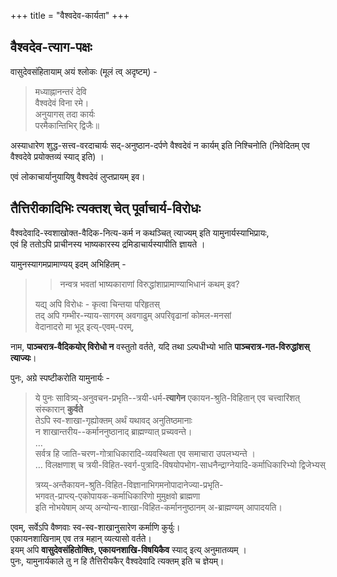 +++
title = "वैश्वदेव-कार्यता"
+++

## वैश्वदेव-त्याग-पक्षः

वासुदेवसंहितायाम् अयं श्लोकः (मूलं त्व् अदृष्टम्) -

> मध्याह्नानन्तरं देवि  
> वैश्वदेवं विना रमे।  
> अनुयागस् तदा कार्यः  
> परमैकान्तिभिर् द्विजैः॥ 

अस्याधारेण शुद्ध-सत्त्व-वरदाचार्यः सद्-अनुष्ठान-दर्पणे वैश्वदेवं न कार्यम् इति निश्चिनोति (निवेदितम् एव वैश्वदेवे प्रयोक्तव्यं स्याद् इति) ।  

एवं लोकाचार्यानुयायिषु वैश्वदेवं लुप्तप्रायम् इव। 

## तैत्तिरीकादिभिः त्यक्तश् चेत् पूर्वाचार्य-विरोधः
वैश्वदेवादि-स्वशाखोक्त-वैदिक-नित्य-कर्म न कथञ्चित् त्याज्यम् इति यामुनार्यस्याभिप्रायः,  
एवं हि ततोऽपि प्राचीनस्य भाष्यकारस्य द्रमिडाचार्यस्यापीति ज्ञायते ।

यामुनस्यागमप्रामाण्यय् इदम् अभिहितम् - 

> > नन्वत्र भवतां भाष्यकाराणां विरुद्धांशाप्रामाण्याभिधानं कथम् इव?  
> 
> यद्य् अपि विरोधः - कृत्वा चिन्तया परिहृतस्  
तद् अपि गम्भीर-न्याय-सागरम् अवगाढुम् अपरिवृढानां कोमल-मनसां  
वेदानादरो मा भूद् इत्य्-एवम्-परम्, 

नाम, **पाञ्चरात्र-वैदिकयोर् विरोधो न** वस्तुतो वर्तते, यदि तथा ऽल्पधीभ्यो भाति **पाञ्चरात्र-गत-विरुद्धांशस् त्याज्यः**।

पुनः, अग्रे स्पष्टीकरोति यामुनार्यः - 

> ये पुनः सावित्र्य्-अनुवचन-प्रभृति--त्रयी-धर्म-**त्यागेन**
एकायन-श्रुति-विहितान् एव चत्त्वारिंशत् संस्कारान् **कुर्वते**  
तेऽपि स्व-शाखा-गृह्योक्तम् अर्थं यथावद् अनुतिष्ठमानाः  
न शाखान्तरीय--कर्माननुष्ठानाद् ब्राह्मण्यात् प्रच्यवन्ते।  
> …  
> सर्वत्र हि जाति-चरण-गोत्राधिकारादि-व्यवस्थिता एव समाचारा उपलभ्यन्ते ।  
> …
> विलक्षणाश् च त्रयी-विहित-स्वर्ग-पुत्रादि-विषयोपभोग-साधनैन्द्राग्नेयादि-कर्माधिकारिभ्यो द्विजेभ्यस्
>
> त्रय्य्-अन्तैकायन-श्रुति-विहित-विज्ञानाभिगमनोपादानेज्या-प्रभृति-  
भगवत्-प्राप्त्य्-एकोपायक-कर्माधिकारिणो मुमुक्षवो ब्राह्मणा  
इति नोभयेषाम् अप्य् अन्योन्य-शाखा-विहित-कर्माननुष्ठानम् अ-ब्राह्मण्यम् आपादयति।  

एवम्, सर्वेऽपि वैष्णवाः स्व-स्व-शाखानुसारेण कर्माणि कुर्युः।  
एकायनशाखिनाम् एव तत्र महान् व्यत्यासो वर्तते।  
इयम् अपि **वासुदेवसंहितोक्तिः, एकायनशाखि-विषयिकैव** स्याद् इत्य् अनुमातव्यम् ।  
पुनः, यामुनार्यकाले तु न हि तैत्तिरीयकैर् वैश्वदेवादि त्यक्तम् इति च ज्ञेयम्। 